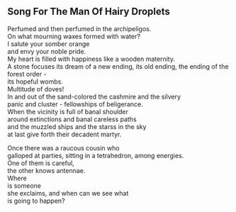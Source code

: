 Song For The Man Of Hairy Droplets
----------------------------------
Perfumed and then perfumed in the archipeligos.  
On what mourning waxes formed with water?  
I salute your somber orange  
and envy your noble pride.  
My heart is filled with happiness like a wooden maternity.  
A stone focuses its dream of a new ending, its old ending, the ending of the forest order -  
its hopeful wombs.  
Multitude of doves!  
In and out of the sand-colored the cashmire and the silvery  
panic and cluster - fellowships of beligerance.  
When the vicinity is full of banal shoulder  
around extinctions and banal careless paths  
and the muzzled ships and the starss in the sky  
at last give forth their decadent martyr.  
  
Once there was a raucous cousin who  
galloped at parties, sitting in a tetrahedron, among energies.  
One of them is careful,  
the other knows antennae.  
Where  
is someone  
she exclaims, and when can we see what  
is going to happen?  
